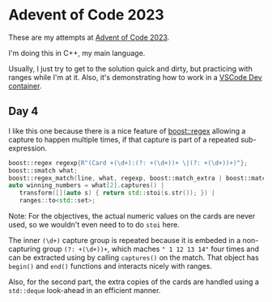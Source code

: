 # Adevent of Code 2023
These are my attempts at [Advent of Code 2023](https://adventofcode.com/2023).

I'm doing this in C++, my main language.

Usually, I just try to get to the solution quick and dirty, but practicing with ranges while I'm at it. Also, it's demonstrating how to work in a [VSCode Dev container](https://code.visualstudio.com/docs/devcontainers/containers).

## Day 4
I like this one because there is a nice feature of [boost::regex](https://www.boost.org/doc/libs/1_83_0/libs/regex/doc/html/index.html) allowing a capture to happen multiple times, if that capture is part of a repeated sub-expression.

```c++
boost::regex regexp{R"(Card +(\d+):(?: +(\d+))+ \|(?: +(\d+))+)"};
boost::smatch what;
boost::regex_match(line, what, regexp, boost::match_extra | boost::match_perl);
auto winning_numbers = what[2].captures() |
   transform([](auto s) { return std::stoi(s.str()); }) |
   ranges::to<std::set>;
```

Note: For the objectives, the actual numeric values on the cards are never used, so we wouldn't even need to to do `stoi` here.

The inner `(\d+)` capture group is repeated because it is embeded in a non-capturing group `(?: +(\d+))+`, which maches `" 1 12 13 14"` four times and can be extracted using by calling `captures()` on the match. That object has `begin()` and `end()` functions and interacts nicely with ranges.

Also, for the second part, the extra copies of the cards are handled using a `std::deque` look-ahead in an efficient manner.

